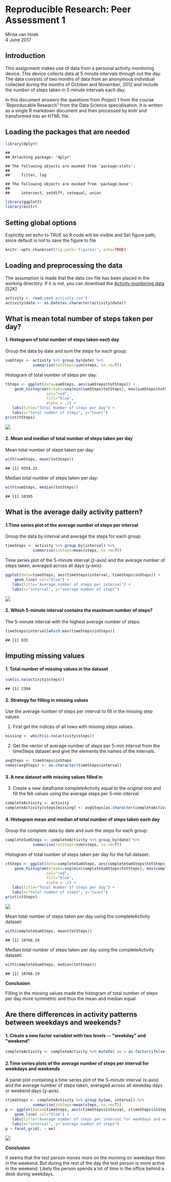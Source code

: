 # Reproducible Research: Peer Assessment 1
Mirna van Hoek  
4 June 2017  

## Introduction

This assignment makes use of data from a personal activity monitoring
device. This device collects data at 5 minute intervals through out the
day. The data consists of two months of data from an anonymous
individual collected during the months of October and November, 2012
and include the number of steps taken in 5 minute intervals each day.

In this document answers the questions from Project 1 from the course 'Reproducable Research" from the Data Science specialisation.
It is written as a single R markdown document and then processed by knitr and transformed into an HTML file.

## Loading the packages that are needed


```r
library(dplyr)
```

```
## 
## Attaching package: 'dplyr'
```

```
## The following objects are masked from 'package:stats':
## 
##     filter, lag
```

```
## The following objects are masked from 'package:base':
## 
##     intersect, setdiff, setequal, union
```

```r
library(ggplot2)
library(knitr)
```

## Setting global options

Explicitly set echo to TRUE so R code will be visible and Set figure path, since default is not to save the figure to file

```r
knitr::opts_chunk$set(fig.path='figures/', echo=TRUE)
```

## Loading and preprocessing the data

The assumption is made that the data csv file has been placed in the working directory.
If it is not, you can download the 
[Activity monitoring data](https://d396qusza40orc.cloudfront.net/repdata%2Fdata%2Factivity.zip) [52K]


```r
activity <- read.csv('activity.csv')
activity$date <- as.Date(as.character(activity$date))
```

## What is mean total number of steps taken per day?

#### 1. Histogram of total number of steps taken each day

Group the data by date and sum the steps for each group:

```r
sumSteps <- activity %>% group_by(date) %>% 
            summarise(totSteps=sum(steps, na.rm=T))
```
Histogram of total number of steps per day:           

```r
tSteps <- ggplot(data=sumSteps, aes(sumSteps$totSteps)) +
    geom_histogram(breaks=seq(min(sumSteps$totSteps), max(sumSteps$totSteps), by = 1000), 
                  col="red", 
                  fill="blue", 
                  alpha = .2) + 
   labs(title="Total Number of steps per day") +
   labs(x="total number of steps", y="Count") 
print(tSteps)
```

![](figures/histo_steps_per_day-1.png)<!-- -->

#### 2. Mean and median of total number of steps taken per day

Mean total number of steps taken per day:

```r
with(sumSteps, mean(totSteps))
```

```
## [1] 9354.23
```

Median total number of steps taken per day:

```r
with(sumSteps, median(totSteps))
```

```
## [1] 10395
```
 
## What is the average daily activity pattern?

#### 1.Time series plot of the average number of steps per interval 

Group the data by interval and average the steps for each group:

```r
timeSteps <- activity %>% group_by(interval) %>% 
            summarise(inSteps=mean(steps, na.rm=T))
```
            
Time series plot of the 5-minute interval (z-axis) and the average number of steps taken, averaged across all days (y-axis)          

```r
ggplot(data=timeSteps, aes(timeSteps$interval, timeSteps$inSteps)) +
    geom_line( col="blue") + 
   labs(title="Average number of steps per interval") +
   labs(x="interval", y="average number of steps") 
```

![](figures/time_series_steps_per_interval-1.png)<!-- -->
   
#### 2. Which 5-minute interval contains the maximum number of steps?

The 5-minute interval with the highest average number of steps:

```r
timeSteps$interval[which.max(timeSteps$inSteps)]
```

```
## [1] 835
```

## Imputing missing values

#### 1. Total number of missing values in the dataset


```r
sum(is.na(activity$steps))
```

```
## [1] 2304
```
#### 2. Strategy for filling in missing values

Use the average number of steps per interval to fill in the missing step values.

1. First get the indices of all rows with missing steps values.

```r
missing <- which(is.na(activity$steps))
```
2. Get the vector of average number of steps per 5-min interval from the timeSteps dataset and give the elements the names of the intervals.

```r
avgSteps <- timeSteps$inSteps
names(avgSteps) <- as.character(timeSteps$interval)
```

#### 3. A new dataset with missing values filled in

3. Create a new dataframe completeActivity equal to the original one and fill the NA values using the average steps per 5-min interval:

```r
completeActivity <- activity
completeActivity$steps[missing] <- avgSteps[as.character(completeActivity$interval[missing])]
```

#### 4. Histogram mean and median of total number of steps taken each day

Group the complete data by date and sum the steps for each group:

```r
completeSumSteps <- completeActivity %>% group_by(date) %>% 
            summarise(totSteps=sum(steps, na.rm=T))
```
Histogram of total number of steps taken per day for the full dataset:           

```r
ctSteps <- ggplot(data=completeSumSteps, aes(completeSumSteps$totSteps)) +
    geom_histogram(breaks=seq(min(completeSumSteps$totSteps), max(completeSumSteps$totSteps), by = 1000), 
                  col="red", 
                  fill="blue", 
                  alpha = .2) + 
   labs(title="Total Number of steps per day") +
   labs(x="total number of steps", y="Count") 
print(ctSteps)
```

![](figures/histo_steps_per_day_no_missing_values-1.png)<!-- -->

Mean total number of steps taken per day using the completeActivity dataset:

```r
with(completeSumSteps, mean(totSteps))
```

```
## [1] 10766.19
```

Median total number of steps taken per day using the completeActivity dataset:

```r
with(completeSumSteps, median(totSteps))
```

```
## [1] 10766.19
```

**Conclusion**

Filling in the missing values made the histogram of total number of steps per day more symmetric and thus the mean and median equal.

## Are there differences in activity patterns between weekdays and weekends?

#### 1. Create a new factor variablet with two levels -- "weekday" and "weekend"


```r
completeActivity <- completeActivity %>% mutate( we = as.factor(ifelse(weekdays(date) %in% c("Saturday", "Sunday"), "weekend", "weekday")))
```

#### 2.Time series plots of the average number of steps per interval for weekdays and weekends

A panel plot containing a time series plot of the 5-minute interval (x-axis) and the average number of steps taken, averaged across all weekday days or weekend days (y-axis). 

```r
ctimeSteps <- completeActivity %>% group_by(we, interval) %>% 
            summarise(inSteps=mean(steps, na.rm=T))
p <- ggplot(data=ctimeSteps, aes(ctimeSteps$interval, ctimeSteps$inSteps)) +
    geom_line( col="blue") + 
   labs(title="Average number of steps per interval for weekdays and weekend days") +
   labs(x="interval", y="average number of steps") 
p + facet_grid(. ~ we)
```

![](figures/time_series_steps_per_interval_no_missing_values-1.png)<!-- -->

**Conclusion**

It seems that the test person moves more on the morning on weekdays then in the weekend. But during the rest of the day the test person is more active in the weekend. Likely the person spends a lot of time in the office behind a desk during weekdays.

